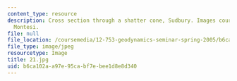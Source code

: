 ```yaml
---
content_type: resource
description: Cross section through a shatter cone, Sudbury. Images courtesy of Laurent
  Montesi.
file: null
file_location: /coursemedia/12-753-geodynamics-seminar-spring-2005/b6ca102aa97e95cabf7ebee1d8e8d340_21.jpg
file_type: image/jpeg
resourcetype: Image
title: 21.jpg
uid: b6ca102a-a97e-95ca-bf7e-bee1d8e8d340
---
```

